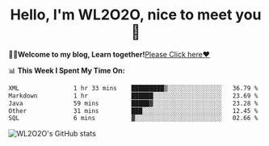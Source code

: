 <h1 align = "center">Hello, I'm WL2O2O, nice to meet you 👋</h1>

🧑‍💻**Welcome to my blog, Learn together!**[Please Click here❤️](https://wl2o2o.github.io)

📊 **This Week I Spent My Time On:**
<!--START_SECTION:waka-->

```txt
XML               1 hr 33 mins    █████████▒░░░░░░░░░░░░░░░   36.79 %
Markdown          1 hr            ██████░░░░░░░░░░░░░░░░░░░   23.69 %
Java              59 mins         █████▓░░░░░░░░░░░░░░░░░░░   23.28 %
Other             31 mins         ███░░░░░░░░░░░░░░░░░░░░░░   12.45 %
SQL               6 mins          ▓░░░░░░░░░░░░░░░░░░░░░░░░   02.66 %
```

<!--END_SECTION:waka-->

![WL2O2O's GitHub stats](https://github-readme-stats.vercel.app/api?username=wl2o2o&show_icons=true)


<!--
**WL2O2O/WL2O2O** is a ✨ _special_ ✨ repository because its `README.md` (this file) appears on your GitHub profile.

Here are some ideas to get you started:

- 🔭 I’m currently working on ...
- 🌱 I’m currently learning ...
- 👯 I’m looking to collaborate on ...
- 🤔 I’m looking for help with ...
- 💬 Ask me about ...
- 📫 How to reach me: ...
- 😄 Pronouns: ...
- ⚡ Fun fact: ...
-->
